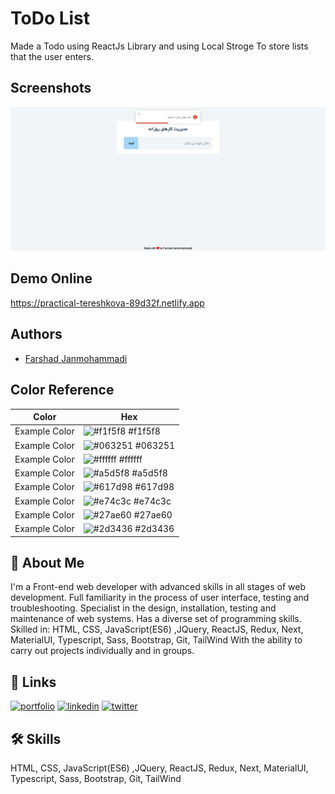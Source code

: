# ToDo List

Made a Todo using ReactJs Library and using Local Stroge To store lists that the user enters.


## Screenshots

![App Screenshot1](https://github.com/FarshadJanmohammadi/images/blob/main/ToDoList.jpg?raw=true)

## Demo Online 

https://practical-tereshkova-89d32f.netlify.app

## Authors

- [Farshad Janmohammadi](https://www.FarshadJanmohammadi.ir)

## Color Reference

| Color             | Hex                                                                |
| ----------------- | ------------------------------------------------------------------ |
| Example Color | ![#f1f5f8](https://via.placeholder.com/10/f1f5f8?text=+) #f1f5f8 |
| Example Color | ![#063251](https://via.placeholder.com/10/063251?text=+) #063251 |
| Example Color | ![#ffffff](https://via.placeholder.com/10/ffffff?text=+) #ffffff |
| Example Color | ![#a5d5f8](https://via.placeholder.com/10/ed4c67?text=+) #a5d5f8 |
| Example Color | ![#617d98](https://via.placeholder.com/10/617d98?text=+) #617d98 |
| Example Color | ![#e74c3c](https://via.placeholder.com/10/e74c3c?text=+) #e74c3c |
| Example Color | ![#27ae60](https://via.placeholder.com/10/2980b9?text=+) #27ae60 |
| Example Color | ![#2d3436](https://via.placeholder.com/10/2d3436?text=+) #2d3436 |







## 🚀 About Me
I'm a Front-end web developer with advanced skills in all stages of web development. Full familiarity in the process of user interface, testing and troubleshooting. Specialist in the design, installation, testing and maintenance of web systems. Has a diverse set of programming skills. Skilled in:
HTML, CSS, JavaScript(ES6) ,JQuery, ReactJS, Redux, Next, MaterialUI, Typescript, Sass, Bootstrap, Git, TailWind
With the ability to carry out projects individually and in groups.


## 🔗 Links
[![portfolio](https://img.shields.io/badge/my_portfolio-000?style=for-the-badge&logo=ko-fi&logoColor=white)](https://github.com/farshadjanmohammadi)
[![linkedin](https://img.shields.io/badge/linkedin-0A66C2?style=for-the-badge&logo=linkedin&logoColor=white)](https://www.linkedin.com/in/farshadjanmohammadi)
[![twitter](https://img.shields.io/badge/twitter-1DA1F2?style=for-the-badge&logo=twitter&logoColor=white)](https://twitter.com/farshadjanm1)


## 🛠 Skills

HTML, CSS, JavaScript(ES6) ,JQuery, ReactJS, Redux, Next, MaterialUI, Typescript, Sass, Bootstrap, Git, TailWind




